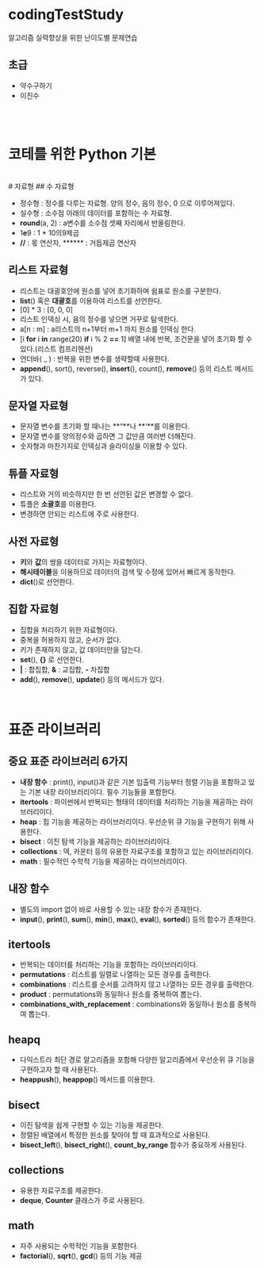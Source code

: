 # codingTestStudy
알고리즘 실력향상을 위한 난이도별 문제연습

## 초급
- 약수구하기
- 이진수
<br>
<br>

# 코테를 위한 Python 기본
<br/>
# 자료형
## 수 자료형

- 정수형 : 정수를 다루는 자료형. 양의 정수, 음의 정수, 0 으로 이루어져있다.
- 실수형 : 소수점 아래의 데이터를 포함하는 수 자료형.
- **round**(a, 2)  :  a변수를 소수점 셋째 자리에서 반올림한다.
- 1**e**9  :  1 * 10의9제곱
- **//**  :  몫 연산자,  ******  :  거듭제곱 연산자

## 리스트 자료형

- 리스트는 대괄호안에 원소를 넣어 초기화하며 쉼표로 원소를 구분한다.
- **list**() 혹은 **대괄호**를 이용하여 리스트를 선언한다.
- [0] * 3  :  [0, 0, 0]
- 리스트 인덱싱 시, 음의 정수를 넣으면 거꾸로 탐색한다.
- a[n : m]  :  a리스트의 n+1부터 m+1 까지 원소를 인덱싱 한다.
- [i **for** i **in** range(20) **if** i % 2 **==** 1]  배열 내에 반복, 조건문을 넣어 초기화 할 수 있다.(리스트 컴프리헨션)
- 언더바( _ )  :  반복을 위한 변수를 생략할때 사용한다.
- **append**(), sort(), reverse(), **insert**(), count(), **remove**() 등의 리스트 메서드가 있다.

## 문자열 자료형

- 문자열 변수를 초기화 할 때나는 **“**나 **‘**를 이용한다.
- 문자열 변수를 양의정수와 곱하면 그 값만큼 여러번 더해진다.
- 숫자형과 마찬가지로 인덱싱과 슬라이싱을 이용할 수 있다.

## 튜플 자료형

- 리스트와 거의 비슷하지만 한 번 선언된 값은 변경할 수 없다.
- 튜플은 **소괄호**를 이용한다.
- 변경하면 안되는 리스트에 주로 사용한다.

## 사전 자료형

- **키**와 **값**의 쌍을 데이터로 가지는 자료형이다.
- **해시테이블**을 이용하므로 데이터의 검색 및 수정에 있어서 빠르게 동작한다.
- **dict**()로 선언한다.

## 집합 자료형

- 집합을 처리하기 위한 자료형이다.
- 중복을 허용하지 않고, 순서가 없다.
- 키가 존재하지 않고, 값 데이터만을 담는다.
- **set**(), **{}** 로 선언한다.
- **|** : 합집합,  **&** : 교집합,  **-** 차집합
- **add**(), **remove**(), **update**() 등의 메서드가 있다.

<br>

# 표준 라이브러리
## 중요 표준 라이브러리 6가지

- **내장 함수** : print(), input()과 같은 기본 입출력 기능부터 정렬 기능을 포함하고 있는 기본 내장 라이브러리이다. 필수 기능들을 포함한다.
- **itertools** : 파이썬에서 반복되는 형태의 데이터를 처리하는 기능을 제공하는 라이브러리이다.
- **heap** : 힙 기능을 제공하는 라이브러리이다. 우선순위 큐 기능을 구현하기 위해 사용한다.
- **bisect** : 이진 탐색 기능을 제공하는 라이브러리이다.
- **collections** : 덱, 카운터 등의 유용한 자료구조를 포함하고 있는 라이브러리이다.
- **math** : 필수적인 수학적 기능을 제공하는 라이브러리이다.

## 내장 함수

- 별도의 import 없이 바로 사용할 수 있는 내장 함수가 존재한다.
- **input**(), **print**(), **sum**(), **min**(), **max**(), **eval**(), **sorted**() 등의 함수가 존재한다.

## itertools

- 반복되는 데이터를 처리하는 기능을 포함하는 라이브러리이다.
- **permutations** : 리스트를 일렬로 나열하는 모든 경우를 출력한다.
- **combinations** : 리스트를 순서를 고려하지 않고 나열하는 모든 경우를 출력한다.
- **product** : permutations와 동일하나 원소를 중복하여 뽑는다.
- **combinations_with_replacement** : combinations와 동일하나 원소를 중복하여 뽑는다.

## heapq

- 다익스트라 최단 경로 알고리즘을 포함해 다양한 알고리즘에서 우선순위 큐 기능을 구현하고자 할 때 사용된다.
- **heappush**(), **heappop**() 메서드를 이용한다.

## bisect

- 이진 탐색을 쉽게 구현할 수 있는 기능을 제공한다.
- 정렬된 배열에서 특정한 원소를 찾아야 할 때 효과적으로 사용된다.
- **bisect_left**(), **bisect_right**(), **count_by_range** 함수가 중요하게 사용된다.

## collections

- 유용한 자료구조를 제공한다.
- **deque**, **Counter** 클래스가 주로 사용된다.

## math

- 자주 사용되는 수학적인 기능을 포함한다.
- **factorial**(), **sqrt**(), **gcd**() 등의 기능 제공
